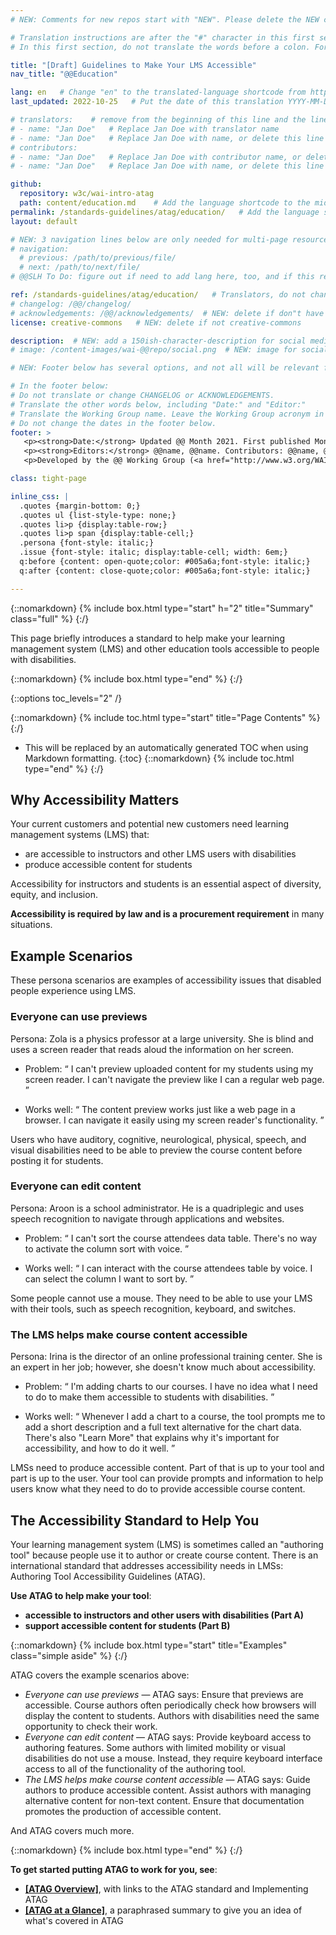 ```yaml
---
# NEW: Comments for new repos start with "NEW". Please delete the NEW comments. Leave the other comments for translators. Also, search for @@s to replace. For multi-page resources and other frontmatter info, see: https://wai-website-theme.netlify.app/writing/frontmatter/

# Translation instructions are after the "#" character in this first section. They are comments that do not show up in the web page. You do not need to translate the instructions after #.
# In this first section, do not translate the words before a colon. For example, do not translate "title:". Do translate the text after "title:".

title: "[Draft] Guidelines to Make Your LMS Accessible"
nav_title: "@@Education"

lang: en   # Change "en" to the translated-language shortcode from https://www.iana.org/assignments/language-subtag-registry/language-subtag-registry
last_updated: 2022-10-25   # Put the date of this translation YYYY-MM-DD (with month in the middle)

# translators:    # remove from the beginning of this line and the lines below: "# " (the hash sign and the space)
# - name: "Jan Doe"   # Replace Jan Doe with translator name
# - name: "Jan Doe"   # Replace Jan Doe with name, or delete this line if not multiple translators
# contributors:
# - name: "Jan Doe"   # Replace Jan Doe with contributor name, or delete this line if none
# - name: "Jan Doe"   # Replace Jan Doe with name, or delete this line if not multiple contributors

github:
  repository: w3c/wai-intro-atag
  path: content/education.md    # Add the language shortcode to the middle of the filename, for example: content/index.fr.md
permalink: /standards-guidelines/atag/education/   # Add the language shortcode to the end, with no slash at end, for example: /link/to/page/fr
layout: default

# NEW: 3 navigation lines below are only needed for multi-page resources where you have previous and next at the bottom. If so, un-comment them; otherwise delete these lines.
# navigation:
  # previous: /path/to/previous/file/
  # next: /path/to/next/file/
# @@SLH To Do: figure out if need to add lang here, too, and if this replaces "order" from older resources?

ref: /standards-guidelines/atag/education/   # Translators, do not change this
# changelog: /@@/changelog/ 
# acknowledgements: /@@/acknowledgements/  # NEW: delete if don"t have a separate acknowledgements page. And delete it in the footer below.
license: creative-commons   # NEW: delete if not creative-commons

description:  # NEW: add a 150ish-character-description for social media   # translate the description
# image: /content-images/wai-@@repo/social.png  # NEW: image for social media

# NEW: Footer below has several options, and not all will be relevant for specific pages. (Ask Shawn if questions.)

# In the footer below:
# Do not translate or change CHANGELOG or ACKNOWLEDGEMENTS.
# Translate the other words below, including "Date:" and "Editor:"
# Translate the Working Group name. Leave the Working Group acronym in English.
# Do not change the dates in the footer below.
footer: >
   <p><strong>Date:</strong> Updated @@ Month 2021. First published Month 20@@. CHANGELOG.</p>
   <p><strong>Editors:</strong> @@name, @@name. Contributors: @@name, @@name, and <a href="https://www.w3.org/groups/wg/@@wg/participants">participants of the @@WG</a>. ACKNOWLEDGEMENTS lists contributors and credits.</p>
   <p>Developed by the @@ Working Group (<a href="http://www.w3.org/WAI/@@/">@@WG</a>). Developed as part of the <a href="https://www.w3.org/WAI/@@/">WAI-@@ project</a>, @@co-funded by the European Commission.</p>

class: tight-page

inline_css: |
  .quotes {margin-bottom: 0;}
  .quotes ul {list-style-type: none;}
  .quotes li>p {display:table-row;}
  .quotes li>p span {display:table-cell;}
  .persona {font-style: italic;}
  .issue {font-style: italic; display:table-cell; width: 6em;}
  q:before {content: open-quote;color: #005a6a;font-style: italic;}
  q:after {content: close-quote;color: #005a6a;font-style: italic;}

---
```


{::nomarkdown}
{% include box.html type="start" h="2" title="Summary" class="full" %}
{:/}

This page briefly introduces a standard to help make your learning management system (LMS) and other education tools accessible to people with disabilities.

{::nomarkdown}
{% include box.html type="end" %}
{:/}

{::options toc_levels="2" /}

{::nomarkdown}
{% include toc.html type="start" title="Page Contents" %}
{:/}

- This will be replaced by an automatically generated TOC when using Markdown formatting.
{:toc}
{::nomarkdown}
{% include toc.html type="end" %}
{:/}

## Why Accessibility Matters

Your current customers and potential new customers need learning management systems (LMS) that:

* are accessible to instructors and other LMS users with disabilities
* produce accessible content for students

Accessibility for instructors and students is an essential aspect of diversity, equity, and inclusion.

**Accessibility is required by law and is a procurement requirement** in many situations.

## Example Scenarios

These persona scenarios are examples of accessibility issues that disabled people experience using LMS.

### Everyone can use previews

<p><span class="persona">Persona: </span>
 Zola is a physics professor at a large university. She is blind and uses a screen reader that reads aloud the information on her screen.
</p>
<div class="quotes">
  <ul>
    <li>
      <p><span class="issue">Problem: </span><span><q>
        I can't preview uploaded content for my students using my screen reader. I can't navigate the preview like I can a regular web page.
      </q></span></p>
    </li>
    <li>
      <p><span class="issue">Works well: </span><span><q>
        The content preview works just like a web page in a browser. I can navigate it easily using my screen reader's functionality.
      </q></span></p>
    </li>
  </ul>
</div>

Users who have auditory, cognitive, neurological, physical, speech, and visual disabilities need to be able to preview the course content before posting it for students.

### Everyone can edit content

<p><span class="persona">Persona: </span>
  Aroon is a school administrator. He is a quadriplegic and uses speech recognition to navigate through applications and websites.
  </p>

<div class="quotes">
  <ul>
    <li>
      <p><span class="issue">Problem: </span><span><q>
        I can't sort the course attendees data table. There's no way to activate the column sort with voice.
      </q></span></p>
    </li>
    <li>
      <p><span class="issue">Works well: </span><span><q>
        I can interact with the course attendees table by voice. I can select the column I want to sort by.
      </q></span></p>
    </li>
  </ul>
</div>

Some people cannot use a mouse. They need to be able to use your LMS with their tools, such as speech recognition, keyboard, and switches. 

### The LMS helps make course content accessible

<p><span class="persona">Persona: </span>
  Irina is the director of an online professional training center. She is an expert in her job; however, she doesn't know much about accessibility.
</p>
<div class="quotes">
  <ul>
    <li>
      <p><span class="issue">Problem: </span><span><q>
        I'm adding charts to our courses. I have no idea what I need to do to make them accessible to students with disabilities.
      </q></span></p>
    </li>
    <li>
      <p><span class="issue">Works well: </span><span><q>
        Whenever I add a chart to a course, the tool prompts me to add a short description and a full text alternative for the chart data. There's also "Learn More" that explains why it's important for accessibility, and how to do it well.
</q></span></p>
    </li>
  </ul>
</div>

LMSs need to produce accessible content. Part of that is up to your tool and part is up to the user. Your tool can provide prompts and information to help users know what they need to do to provide accessible course content.

## The Accessibility Standard to Help You

Your learning management system (LMS) is sometimes called an "authoring tool" because people use it to author or create course content. There is an international standard that addresses accessibility needs in LMSs: Authoring Tool Accessibility Guidelines (ATAG).

**Use ATAG to help make your tool**:

* **accessible to instructors and other users with disabilities (Part A)**
* **support accessible content for students (Part B)**

{::nomarkdown}
{% include box.html type="start" title="Examples" class="simple aside" %}
{:/}

ATAG covers the example scenarios above:

* _Everyone can use previews_ &mdash; ATAG says: Ensure that previews are accessible. Course authors often periodically check how browsers will display the content to students. Authors with disabilities need the same opportunity to check their work.
* _Everyone can edit content_ &mdash; ATAG says: Provide keyboard access to authoring features. Some authors with limited mobility or visual disabilities do not use a mouse. Instead, they require keyboard interface access to all of the functionality of the authoring tool.
* _The LMS helps make course content accessible_ &mdash; ATAG says: Guide authors to produce accessible content. Assist authors with managing alternative content for non-text content. Ensure that documentation promotes the production of accessible content.

And ATAG covers much more.

{::nomarkdown}
{% include box.html type="end" %}
{:/}

**To get started putting ATAG to work for you, see**:

* **[[ATAG Overview]](/standards-guidelines/atag/)**, with links to the ATAG standard and Implementing ATAG
* **[[ATAG at a Glance]](/standards-guidelines/atag/glance/)**, a paraphrased summary to give you an idea of what's covered in ATAG

